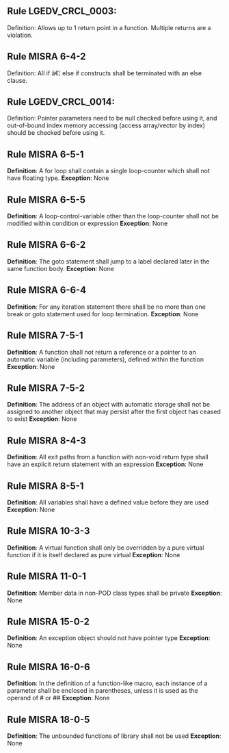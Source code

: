 ## Rule LGEDV_CRCL_0003:
Definition: Allows up to 1 return point in a function. Multiple returns are a violation.

## Rule MISRA 6-4-2
Definition: All if â€¦ else if constructs shall be terminated with an else clause.

## Rule LGEDV_CRCL_0014:
Definition: Pointer parameters need to be null checked before using it, and out-of-bound index memory accessing (access array/vector by index) should be checked before using it.

## Rule MISRA 6-5-1
**Definition**: A for loop shall contain a single loop-counter which shall not have floating type.
**Exception**: None

## Rule MISRA 6-5-5
**Definition**: A loop-control-variable other than the loop-counter shall not be modified within condition or expression
**Exception**: None

## Rule MISRA 6-6-2
**Definition**: The goto statement shall jump to a label declared later in the same function body.
**Exception**: None

## Rule MISRA 6-6-4
**Definition**: For any iteration statement there shall be no more than one break or goto statement used for loop termination.
**Exception**: None

## Rule MISRA 7-5-1
**Definition**: A function shall not return a reference or a pointer to an automatic variable (including parameters), defined within the function
**Exception**: None

## Rule MISRA 7-5-2
**Definition**: The address of an object with automatic storage shall not be assigned to another object that may persist after the first object has ceased to exist
**Exception**: None

## Rule MISRA 8-4-3
**Definition**: All exit paths from a function with non-void return type shall have an explicit return statement with an expression
**Exception**: None

## Rule MISRA 8-5-1
**Definition**: All variables shall have a defined value before they are used
**Exception**: None

## Rule MISRA 10-3-3
**Definition**: A virtual function shall only be overridden by a pure virtual function if it is itself declared as pure virtual
**Exception**: None

## Rule MISRA 11-0-1
**Definition**: Member data in non-POD class types shall be private
**Exception**: None

## Rule MISRA 15-0-2
**Definition**: An exception object should not have pointer type
**Exception**: None

## Rule MISRA 16-0-6
**Definition**: In the definition of a function-like macro, each instance of a parameter shall be enclosed in parentheses, unless it is used as the operand of # or ##
**Exception**: None

## Rule MISRA 18-0-5
**Definition**: The unbounded functions of library <cstring> shall not be used
**Exception**: None